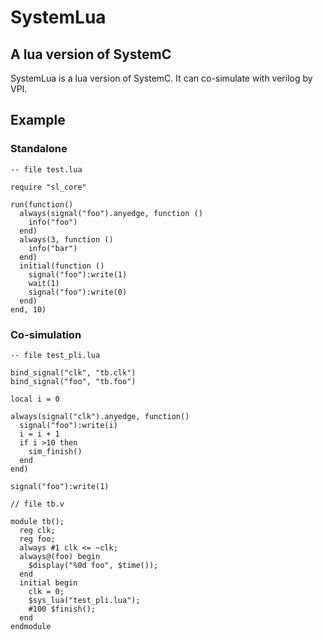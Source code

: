 # SystemLua

## A lua version of SystemC

SystemLua is a lua version of SystemC.
It can co-simulate with verilog by VPI.

## Example

### Standalone

	-- file test.lua
	
	require "sl_core"
	
	run(function()
	  always(signal("foo").anyedge, function ()
	    info("foo")
	  end)
	  always(3, function ()
	    info("bar")
	  end)
	  initial(function ()
	    signal("foo"):write(1)
	    wait(1)
	    signal("foo"):write(0)
	  end)
	end, 10)

### Co-simulation

	-- file test_pli.lua

	bind_signal("clk", "tb.clk")
	bind_signal("foo", "tb.foo")
	
	local i = 0
	
	always(signal("clk").anyedge, function()
	  signal("foo"):write(i)
	  i = i + 1
	  if i >10 then
	    sim_finish()
	  end
	end)
	
	signal("foo"):write(1)

	// file tb.v

	module tb();
	  reg clk;
	  reg foo;
	  always #1 clk <= ~clk;
	  always@(foo) begin
	    $display("%0d foo", $time());
	  end
	  initial begin
	    clk = 0;
	    $sys_lua("test_pli.lua");
	    #100 $finish();
	  end
	endmodule

